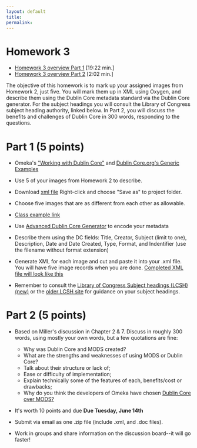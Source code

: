 ```yaml
---
layout: default
title: 
permalink:
---
```


<h1> Homework 3</h1>

- [Homework 3 overview Part 1](https://youtu.be/E3SKUWa6EmI) [19:22 min.]
- [Homework 3 overview Part 2](https://youtu.be/3FxpAW4IjFY) [2:02 min.]

The objective of this homework is to mark up your assigned images from Homework 2, just five. You will mark them up in XML using Oxygen, and describe them using the Dublin Core metadata standard via the Dublin Core generator. For the subject headings you will consult the Library of Congress subject heading authority, linked below. In Part 2, you will discuss the benefits and challenges of Dublin Core in 300 words, responding to the questions.  


# Part 1 (5 points)

- Omeka's ["Working with Dublin Core"](https://omeka.org/classic/docs/Content/Working_with_Dublin_Core/) and [Dublin Core.org's Generic Examples](http://dublincore.org/documents/2000/07/16/usageguide/generic.shtml)

- Use 5 of your images from Homework 2 to describe. 
- Download [xml file](https://markwolfeman.github.io/ist653/assignments/dc_hw3.xml) Right-click and choose "Save as" to project folder.
- Choose five images that are as different from each other as allowable. 
- [Class example link](https://s-media-cache-ak0.pinimg.com/564x/25/9c/c4/259cc4503e54e6ead71cf02ae2a9c5d1.jpg)
- Use [Advanced Dublin Core Generator](https://nsteffel.github.io/dublin_core_generator/) to encode your metadata
- Describe them using the DC fields: Title, Creator, Subject (limit to one), Description, Date and Date Created, Type, Format, and Indentifier (use the filename without format extension)
- Generate XML for each image and cut and paste it into your .xml file. You will have five image records when you are done. [Completed XML file will look like this](https://markwolfeman.github.io/ist653/assignments/dc_hw3_example.xml)
- Remember to consult the [Library of Congress Subject headings (LCSH) (new)](http://id.loc.gov/authorities/subjects.html) or the [older LCSH site](http://authorities.loc.gov/) for guidance on your subject headings.


# Part 2  (5 points)

- Based on Miller's discussion in Chapter 2 &amp; 7. Discuss in roughly 300 words, using mostly your own words, but a few quotations are fine:
    
	- Why was Dublin Core and MODS created?
	- What are the strengths and weaknesses of using MODS or Dublin Core?
	- Talk about their structure or lack of;
	- Ease or difficulty of implementation;
	- Explain technically some of the features of each, benefits/cost or drawbacks;
	- Why do you think the developers of Omeka have chosen [Dublin Core over MODS?](http://omeka.org/forums/topic/omeka-and-mods-element-set)


- It's worth 10 points and due **Due Tuesday, June 14th** 
- Submit via email as one .zip file (include .xml, and .doc files). 
- Work in groups and share information on the discussion board--it will go faster!
